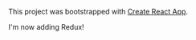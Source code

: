 This project was bootstrapped with [Create React App](https://github.com/facebookincubator/create-react-app).

I'm now adding Redux!